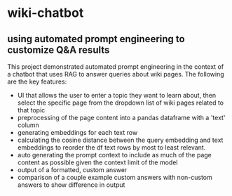 # wiki-chatbot
## using automated prompt engineering to customize Q&amp;A results
This project demonstrated automated prompt engineering in the context of a chatbot that uses RAG to answer queries about wiki pages.
The following are the key features:
- UI that allows the user to enter a topic they want to learn about, then select the specific page from the dropdown list of wiki pages related to that topic
- preprocessing of the page content into a pandas dataframe with a 'text' column
- generating embeddings for each text row
- calculating the cosine distance between the query embedding and text embeddings to reorder the df text rows by most to least relevant.
- auto generating the prompt context to include as much of the page content as possible given the context limit of the model
- output of a formatted, custom answer
- comparison of a couple example custom answers with non-custom answers to show difference in output
